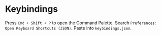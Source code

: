 # Keybindings
Press `Cmd + Shift + P` to open the Command Palette.
Search `Preferences: Open Keyboard Shortcuts (JSON)`.
Paste into `keybindings.json`.